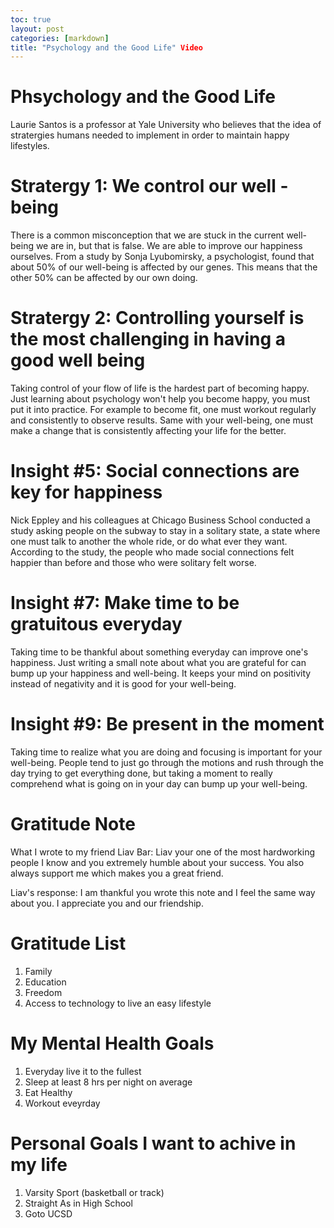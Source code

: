 ```yaml
---
toc: true
layout: post
categories: [markdown]
title: "Psychology and the Good Life" Video
---
```


# Phsychology and the Good Life
Laurie Santos is a professor at Yale University who believes that the idea of stratergies humans needed to implement in order to maintain happy lifestyles. 

# Stratergy 1: We control our well - being
There is a common misconception that we are stuck in the current well-being we are in, but that is false. We are able to improve our happiness ourselves. From a study by Sonja Lyubomirsky, a psychologist, found that about 50% of our well-being is affected by our genes. This means that the other 50% can be affected by our own doing.

# Stratergy 2: Controlling yourself is the most challenging in having a good well being
Taking control of your flow of life is the hardest part of becoming happy. Just learning about psychology won't help you become happy, you must put it into practice. For example to become fit, one must workout regularly and consistently to observe results. Same with your well-being, one must make a change that is consistently affecting your life for the better.

# Insight #5: Social connections are key for happiness
Nick Eppley and his colleagues at Chicago Business School conducted a study asking people on the subway to stay in a solitary state, a state where one must talk to another the whole ride, or do what ever they want. According to the study, the people who made social connections felt happier than before and those who were solitary felt worse.

# Insight #7: Make time to be gratuitous everyday
Taking time to be thankful about something everyday can improve one's happiness. Just writing a small note about what you are grateful for can bump up your happiness and well-being. It keeps your mind on positivity instead of negativity and it is good for your well-being.

# Insight #9: Be present in the moment
Taking time to realize what you are doing and focusing is important for your well-being. People tend to just go through the motions and rush through the day trying to get everything done, but taking a moment to really comprehend what is going on in your day can bump up your well-being.

# Gratitude Note
What I wrote to my friend Liav Bar:
Liav your one of the most hardworking people I know and you extremely humble about your success. You also always support me which makes you a great friend.

Liav's response: 
I am thankful you wrote this note and I feel the same way about you. I appreciate you and our friendship.

# Gratitude List
1. Family
2. Education
3. Freedom
4. Access to technology to live an easy lifestyle

# My Mental Health Goals
1. Everyday live it to the fullest
2. Sleep at least 8 hrs per night on average
3. Eat Healthy
4. Workout eveyrday

# Personal Goals I want to achive in my life
1. Varsity Sport (basketball or track)
2. Straight As in High School
3. Goto UCSD